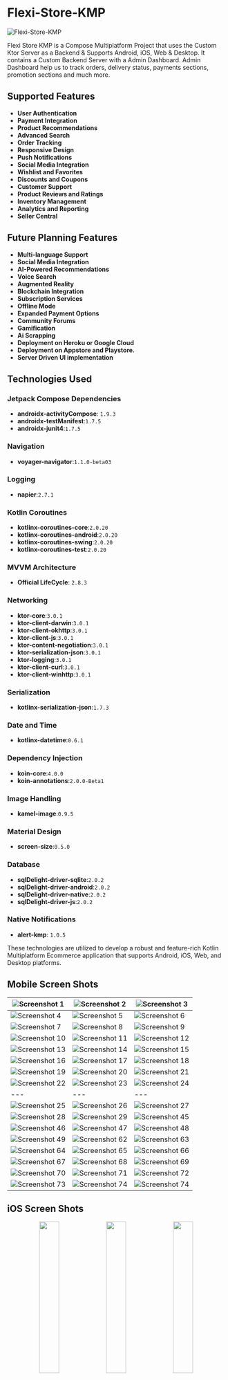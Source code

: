 # Flexi-Store-KMP
![Flexi-Store-KMP](https://github.com/KhubaibKhan4/Flexi-Store-KMP/blob/master/assests/screenshots/poster.png)

Flexi Store KMP is a Compose Multiplatform Project that uses the Custom Ktor Server as a Backend & Supports Android, iOS, Web & Desktop. It contains a Custom Backend Server with a Admin Dashboard. Admin Dashboard help us to track orders, delivery status, payments sections, promotion sections and much more. 

## Supported Features
* **User Authentication**
* **Payment Integration**
* **Product Recommendations**
* **Advanced Search**
* **Order Tracking**
* **Responsive Design**
* **Push Notifications**
* **Social Media Integration**
* **Wishlist and Favorites**
* **Discounts and Coupons**
* **Customer Support**
* **Product Reviews and Ratings**
* **Inventory Management**
* **Analytics and Reporting**
* **Seller Central**

## Future Planning Features
* **Multi-language Support**
* **Social Media Integration**
* **AI-Powered Recommendations**
* **Voice Search**
* **Augmented Reality**
* **Blockchain Integration**
* **Subscription Services**
* **Offline Mode**
* **Expanded Payment Options**
* **Community Forums**
* **Gamification**
* **Ai Scrapping**
* **Deployment on Heroku or Google Cloud**
* **Deployment on Appstore and Playstore.**
* **Server Driven UI implementation**

## Technologies Used

### Jetpack Compose Dependencies
* **androidx-activityCompose**: `1.9.3`
* **androidx-testManifest**:`1.7.5`
* **androidx-junit4**:`1.7.5`

### Navigation
* **voyager-navigator**:`1.1.0-beta03`


### Logging
* **napier**:`2.7.1`

### Kotlin Coroutines
* **kotlinx-coroutines-core**:`2.0.20`
* **kotlinx-coroutines-android**:`2.0.20`
* **kotlinx-coroutines-swing**:`2.0.20`
* **kotlinx-coroutines-test**:`2.0.20`

### MVVM Architecture
* **Official LifeCycle**: `2.8.3`

### Networking
* **ktor-core**:`3.0.1`
* **ktor-client-darwin**:`3.0.1`
* **ktor-client-okhttp**:`3.0.1`
* **ktor-client-js**:`3.0.1`
* **ktor-content-negotiation**:`3.0.1`
* **ktor-serialization-json**:`3.0.1`
* **ktor-logging**:`3.0.1`
* **ktor-client-curl**:`3.0.1`
* **ktor-client-winhttp**:`3.0.1`

### Serialization
* **kotlinx-serialization-json**:`1.7.3`

### Date and Time
* **kotlinx-datetime**:`0.6.1`

### Dependency Injection
* **koin-core**:`4.0.0`
* **koin-annotations**:`2.0.0-Beta1`

### Image Handling
* **kamel-image**:`0.9.5`

### Material Design
* **screen-size**:`0.5.0`

### Database
* **sqlDelight-driver-sqlite**:`2.0.2`
* **sqlDelight-driver-android**:`2.0.2`
* **sqlDelight-driver-native**:`2.0.2`
* **sqlDelight-driver-js**:`2.0.2`

### Native Notifications 
* **alert-kmp**: `1.0.5`

These technologies are utilized to develop a robust and feature-rich Kotlin Multiplatform Ecommerce application that supports Android, iOS, Web, and Desktop platforms.


## Mobile Screen Shots

| ![Screenshot 1](https://github.com/KhubaibKhan4/Flexi-Store-KMP/blob/master/assests/screenshots/1.png) | ![Screenshot 2](https://github.com/KhubaibKhan4/Flexi-Store-KMP/blob/master/assests/screenshots/2.png) | ![Screenshot 3](https://github.com/KhubaibKhan4/Flexi-Store-KMP/blob/master/assests/screenshots/3.png) |
| --- | --- | --- |
| ![Screenshot 4](https://github.com/KhubaibKhan4/Flexi-Store-KMP/blob/master/assests/screenshots/4.png) | ![Screenshot 5](https://github.com/KhubaibKhan4/Flexi-Store-KMP/blob/master/assests/screenshots/5.png) | ![Screenshot 6](https://github.com/KhubaibKhan4/Flexi-Store-KMP/blob/master/assests/screenshots/6.png) |
| ![Screenshot 7](https://github.com/KhubaibKhan4/Flexi-Store-KMP/blob/master/assests/screenshots/7.png) | ![Screenshot 8](https://github.com/KhubaibKhan4/Flexi-Store-KMP/blob/master/assests/screenshots/8.png) | ![Screenshot 9](https://github.com/KhubaibKhan4/Flexi-Store-KMP/blob/master/assests/screenshots/9.png) |
| ![Screenshot 10](https://github.com/KhubaibKhan4/Flexi-Store-KMP/blob/master/assests/screenshots/10.png) | ![Screenshot 11](https://github.com/KhubaibKhan4/Flexi-Store-KMP/blob/master/assests/screenshots/11.png) | ![Screenshot 12](https://github.com/KhubaibKhan4/Flexi-Store-KMP/blob/master/assests/screenshots/12.png) |
| ![Screenshot 13](https://github.com/KhubaibKhan4/Flexi-Store-KMP/blob/master/assests/screenshots/13.png) | ![Screenshot 14](https://github.com/KhubaibKhan4/Flexi-Store-KMP/blob/master/assests/screenshots/14.png) | ![Screenshot 15](https://github.com/KhubaibKhan4/Flexi-Store-KMP/blob/master/assests/screenshots/15.png) |
| ![Screenshot 16](https://github.com/KhubaibKhan4/Flexi-Store-KMP/blob/master/assests/screenshots/16.png) | ![Screenshot 17](https://github.com/KhubaibKhan4/Flexi-Store-KMP/blob/master/assests/screenshots/17.png) | ![Screenshot 18](https://github.com/KhubaibKhan4/Flexi-Store-KMP/blob/master/assests/screenshots/18.png) |
| ![Screenshot 19](https://github.com/KhubaibKhan4/Flexi-Store-KMP/blob/master/assests/screenshots/19.png) | ![Screenshot 20](https://github.com/KhubaibKhan4/Flexi-Store-KMP/blob/master/assests/screenshots/20.png) | ![Screenshot 21](https://github.com/KhubaibKhan4/Flexi-Store-KMP/blob/master/assests/screenshots/21.png) |
| ![Screenshot 22](https://github.com/KhubaibKhan4/Flexi-Store-KMP/blob/master/assests/screenshots/22.png) | ![Screenshot 23](https://github.com/KhubaibKhan4/Flexi-Store-KMP/blob/master/assests/screenshots/23.png) | ![Screenshot 24](https://github.com/KhubaibKhan4/Flexi-Store-KMP/blob/master/assests/screenshots/24.png) |
| --- | --- | --- |
| ![Screenshot 25](https://github.com/KhubaibKhan4/Flexi-Store-KMP/blob/master/assests/screenshots/25.png) | ![Screenshot 26](https://github.com/KhubaibKhan4/Flexi-Store-KMP/blob/master/assests/screenshots/26.png) | ![Screenshot 27](https://github.com/KhubaibKhan4/Flexi-Store-KMP/blob/master/assests/screenshots/27.png) |
| ![Screenshot 28](https://github.com/KhubaibKhan4/Flexi-Store-KMP/blob/master/assests/screenshots/28.png) | ![Screenshot 29](https://github.com/KhubaibKhan4/Flexi-Store-KMP/blob/master/assests/screenshots/29.png) | ![Screenshot 45](https://github.com/KhubaibKhan4/Flexi-Store-KMP/blob/master/assests/screenshots/45.png) |
| ![Screenshot 46](https://github.com/KhubaibKhan4/Flexi-Store-KMP/blob/master/assests/screenshots/46.png) | ![Screenshot 47](https://github.com/KhubaibKhan4/Flexi-Store-KMP/blob/master/assests/screenshots/47.png) | ![Screenshot 48](https://github.com/KhubaibKhan4/Flexi-Store-KMP/blob/master/assests/screenshots/48.png) |
| ![Screenshot 49](https://github.com/KhubaibKhan4/Flexi-Store-KMP/blob/master/assests/screenshots/49.png) | ![Screenshot 62](https://github.com/KhubaibKhan4/Flexi-Store-KMP/blob/master/assests/screenshots/62.png) | ![Screenshot 63](https://github.com/KhubaibKhan4/Flexi-Store-KMP/blob/master/assests/screenshots/63.png) |
| ![Screenshot 64](https://github.com/KhubaibKhan4/Flexi-Store-KMP/blob/master/assests/screenshots/64.png) | ![Screenshot 65](https://github.com/KhubaibKhan4/Flexi-Store-KMP/blob/master/assests/screenshots/65.png) | ![Screenshot 66](https://github.com/KhubaibKhan4/Flexi-Store-KMP/blob/master/assests/screenshots/66.png) |
| ![Screenshot 67](https://github.com/KhubaibKhan4/Flexi-Store-KMP/blob/master/assests/screenshots/67.png) | ![Screenshot 68](https://github.com/KhubaibKhan4/Flexi-Store-KMP/blob/master/assests/screenshots/68.png) | ![Screenshot 69](https://github.com/KhubaibKhan4/Flexi-Store-KMP/blob/master/assests/screenshots/69.png) |
| ![Screenshot 70](https://github.com/KhubaibKhan4/Flexi-Store-KMP/blob/master/assests/screenshots/70.png) | ![Screenshot 71](https://github.com/KhubaibKhan4/Flexi-Store-KMP/blob/master/assests/screenshots/71.png) | ![Screenshot 72](https://github.com/KhubaibKhan4/Flexi-Store-KMP/blob/master/assests/screenshots/72.png) |
| ![Screenshot 73](https://github.com/KhubaibKhan4/Flexi-Store-KMP/blob/master/assests/screenshots/73.png) | ![Screenshot 74](https://github.com/KhubaibKhan4/Flexi-Store-KMP/blob/master/assests/screenshots/89.png) | ![Screenshot 74](https://github.com/KhubaibKhan4/Flexi-Store-KMP/blob/master/assests/screenshots/90.png) |

## iOS Screen Shots

<p align="center">
  <img src="https://github.com/KhubaibKhan4/Flexi-Store-KMP/blob/master/assests/screenshots/Screenshot%202024-09-17%20at%2011.35.37%E2%80%AFPM.png" width="30%" />
  <img src="https://github.com/KhubaibKhan4/Flexi-Store-KMP/blob/master/assests/screenshots/Screenshot%202024-09-18%20at%207.50.03%E2%80%AFPM.png" width="30%" />
  <img src="https://github.com/KhubaibKhan4/Flexi-Store-KMP/blob/master/assests/screenshots/Screenshot%202024-09-18%20at%207.50.44%E2%80%AFPM.png" width="30%" />
</p>

<p align="center">
  <img src="https://github.com/KhubaibKhan4/Flexi-Store-KMP/blob/master/assests/screenshots/Screenshot%202024-09-18%20at%207.51.30%E2%80%AFPM.png" width="30%" />
  <img src="https://github.com/KhubaibKhan4/Flexi-Store-KMP/blob/master/assests/screenshots/Screenshot%202024-09-18%20at%207.52.08%E2%80%AFPM.png" width="30%" />
  <img src="https://github.com/KhubaibKhan4/Flexi-Store-KMP/blob/master/assests/screenshots/Screenshot%202024-09-18%20at%207.52.57%E2%80%AFPM.png" width="30%" />
</p>

<p align="center">
  <img src="https://github.com/KhubaibKhan4/Flexi-Store-KMP/blob/master/assests/screenshots/Screenshot%202024-09-18%20at%207.53.31%E2%80%AFPM.png" width="30%" />
  <img src="https://github.com/KhubaibKhan4/Flexi-Store-KMP/blob/master/assests/screenshots/Screenshot%202024-09-18%20at%207.54.05%E2%80%AFPM.png" width="30%" />
  <img src="https://github.com/KhubaibKhan4/Flexi-Store-KMP/blob/master/assests/screenshots/Screenshot%202024-09-18%20at%207.54.45%E2%80%AFPM.png" width="30%" />
</p>

<p align="center">
  <img src="https://github.com/KhubaibKhan4/Flexi-Store-KMP/blob/master/assests/screenshots/Screenshot%202024-09-18%20at%207.55.21%E2%80%AFPM.png" width="30%" />
  <img src="https://github.com/KhubaibKhan4/Flexi-Store-KMP/blob/master/assests/screenshots/Screenshot%202024-09-18%20at%207.56.08%E2%80%AFPM.png" width="30%" />
  <img src="https://github.com/KhubaibKhan4/Flexi-Store-KMP/blob/master/assests/screenshots/Screenshot%202024-09-18%20at%207.56.40%E2%80%AFPM.png" width="30%" />
</p>

<p align="center">
 <img src="https://github.com/KhubaibKhan4/Flexi-Store-KMP/blob/master/assests/screenshots/Screenshot%202024-09-18%20at%207.57.13%E2%80%AFPM.png" width="30%" />
  <img src="https://github.com/KhubaibKhan4/Flexi-Store-KMP/blob/master/assests/screenshots/Screenshot%202024-09-18%20at%207.57.46%E2%80%AFPM.png" width="30%" />
  <img src="https://github.com/KhubaibKhan4/Flexi-Store-KMP/blob/master/assests/screenshots/Screenshot%202024-09-18%20at%207.58.28%E2%80%AFPM.png" width="30%" />
</p>

<p align="center">
  <img src="https://github.com/KhubaibKhan4/Flexi-Store-KMP/blob/master/assests/screenshots/Screenshot%202024-09-18%20at%207.59.00%E2%80%AFPM.png" width="30%" />
  <img src="https://github.com/KhubaibKhan4/Flexi-Store-KMP/blob/master/assests/screenshots/Screenshot%202024-09-18%20at%207.59.43%E2%80%AFPM.png" width="30%" />
  <img src="https://github.com/KhubaibKhan4/Flexi-Store-KMP/blob/master/assests/screenshots/Screenshot%202024-09-18%20at%208.00.22%E2%80%AFPM.png" width="30%" />
</p>

<p align="center">
  <img src="https://github.com/KhubaibKhan4/Flexi-Store-KMP/blob/master/assests/screenshots/Screenshot%202024-09-18%20at%208.01.11%E2%80%AFPM.png" width="30%" />
  <img src="https://github.com/KhubaibKhan4/Flexi-Store-KMP/blob/master/assests/screenshots/Screenshot%202024-09-18%20at%208.01.48%E2%80%AFPM.png" width="30%" />
  <img src="https://github.com/KhubaibKhan4/Flexi-Store-KMP/blob/master/assests/screenshots/Screenshot%202024-09-18%20at%208.02.23%E2%80%AFPM.png" width="30%" />
</p>

<p align="center">
  <img src="https://github.com/KhubaibKhan4/Flexi-Store-KMP/blob/master/assests/screenshots/Screenshot%202024-09-18%20at%208.02.50%E2%80%AFPM.png" width="30%" />
  <img src="https://github.com/KhubaibKhan4/Flexi-Store-KMP/blob/master/assests/screenshots/Screenshot%202024-09-18%20at%208.03.19%E2%80%AFPM.png" width="30%" />
</p>



## Desktop Screen Shots

| ![Screenshot 1](https://github.com/KhubaibKhan4/Flexi-Store-KMP/blob/master/assests/screenshots/30.png) | 
| --- |
| ![Screenshot 2](https://github.com/KhubaibKhan4/Flexi-Store-KMP/blob/master/assests/screenshots/31.png) | 
| ![Screenshot 3](https://github.com/KhubaibKhan4/Flexi-Store-KMP/blob/master/assests/screenshots/32.png) |
| ![Screenshot 4](https://github.com/KhubaibKhan4/Flexi-Store-KMP/blob/master/assests/screenshots/33.png) |
| ![Screenshot 5](https://github.com/KhubaibKhan4/Flexi-Store-KMP/blob/master/assests/screenshots/34.png) | 
| ![Screenshot 6](https://github.com/KhubaibKhan4/Flexi-Store-KMP/blob/master/assests/screenshots/35.png) | 
| ![Screenshot 7](https://github.com/KhubaibKhan4/Flexi-Store-KMP/blob/master/assests/screenshots/36.png) | 
| ![Screenshot 8](https://github.com/KhubaibKhan4/Flexi-Store-KMP/blob/master/assests/screenshots/37.png) | 
| ![Screenshot 9](https://github.com/KhubaibKhan4/Flexi-Store-KMP/blob/master/assests/screenshots/38.png) | 
| ![Screenshot 10](https://github.com/KhubaibKhan4/Flexi-Store-KMP/blob/master/assests/screenshots/39.png) | 
| ![Screenshot 11](https://github.com/KhubaibKhan4/Flexi-Store-KMP/blob/master/assests/screenshots/40.png) | 
| ![Screenshot 12](https://github.com/KhubaibKhan4/Flexi-Store-KMP/blob/master/assests/screenshots/41.png) | 
| ![Screenshot 13](https://github.com/KhubaibKhan4/Flexi-Store-KMP/blob/master/assests/screenshots/42.png) | 
| ![Screenshot 14](https://github.com/KhubaibKhan4/Flexi-Store-KMP/blob/master/assests/screenshots/43.png) | 
| ![Screenshot 15](https://github.com/KhubaibKhan4/Flexi-Store-KMP/blob/master/assests/screenshots/50.png) | 
| ![Screenshot 16](https://github.com/KhubaibKhan4/Flexi-Store-KMP/blob/master/assests/screenshots/51.png) | 
| ![Screenshot 17](https://github.com/KhubaibKhan4/Flexi-Store-KMP/blob/master/assests/screenshots/52.png) | 
| ![Screenshot 18](https://github.com/KhubaibKhan4/Flexi-Store-KMP/blob/master/assests/screenshots/53.png) | 
| ![Screenshot 19](https://github.com/KhubaibKhan4/Flexi-Store-KMP/blob/master/assests/screenshots/54.png) | 
| ![Screenshot 20](https://github.com/KhubaibKhan4/Flexi-Store-KMP/blob/master/assests/screenshots/55.png) | 
| ![Screenshot 21](https://github.com/KhubaibKhan4/Flexi-Store-KMP/blob/master/assests/screenshots/56.png) | 
| ![Screenshot 22](https://github.com/KhubaibKhan4/Flexi-Store-KMP/blob/master/assests/screenshots/57.png) | 
| ![Screenshot 23](https://github.com/KhubaibKhan4/Flexi-Store-KMP/blob/master/assests/screenshots/58.png) | 
| ![Screenshot 24](https://github.com/KhubaibKhan4/Flexi-Store-KMP/blob/master/assests/screenshots/59.png) | 
| ![Screenshot 25](https://github.com/KhubaibKhan4/Flexi-Store-KMP/blob/master/assests/screenshots/60.png) | 
| ![Screenshot 26](https://github.com/KhubaibKhan4/Flexi-Store-KMP/blob/master/assests/screenshots/61.png) | 
| ![Screenshot 27](https://github.com/KhubaibKhan4/Flexi-Store-KMP/blob/master/assests/screenshots/75.png) | 
| ![Screenshot 28](https://github.com/KhubaibKhan4/Flexi-Store-KMP/blob/master/assests/screenshots/76.png) | 
| ![Screenshot 29](https://github.com/KhubaibKhan4/Flexi-Store-KMP/blob/master/assests/screenshots/77.png) | 
| ![Screenshot 30](https://github.com/KhubaibKhan4/Flexi-Store-KMP/blob/master/assests/screenshots/78.png) | 
| ![Screenshot 31](https://github.com/KhubaibKhan4/Flexi-Store-KMP/blob/master/assests/screenshots/79.png) | 
| ![Screenshot 32](https://github.com/KhubaibKhan4/Flexi-Store-KMP/blob/master/assests/screenshots/80.png) | 
| ![Screenshot 33](https://github.com/KhubaibKhan4/Flexi-Store-KMP/blob/master/assests/screenshots/81.png) | 
| ![Screenshot 34](https://github.com/KhubaibKhan4/Flexi-Store-KMP/blob/master/assests/screenshots/82.png) | 
| ![Screenshot 35](https://github.com/KhubaibKhan4/Flexi-Store-KMP/blob/master/assests/screenshots/83.png) | 
| ![Screenshot 36](https://github.com/KhubaibKhan4/Flexi-Store-KMP/blob/master/assests/screenshots/84.png) | 
| ![Screenshot 37](https://github.com/KhubaibKhan4/Flexi-Store-KMP/blob/master/assests/screenshots/85.png) | 
| ![Screenshot 38](https://github.com/KhubaibKhan4/Flexi-Store-KMP/blob/master/assests/screenshots/86.png) | 
| ![Screenshot 39](https://github.com/KhubaibKhan4/Flexi-Store-KMP/blob/master/assests/screenshots/87.png) | 
| ![Screenshot 40](https://github.com/KhubaibKhan4/Flexi-Store-KMP/blob/master/assests/screenshots/88.png) | 

## Flexi-Store Backend

Flexi-Store is developed using Ktor and is mandatory for the backend of the Flexi-Store-KMP. You can find the Flexi-Store server repository [here](https://github.com/KhubaibKhan4/Flexi-Store-Server).

## Flexi-Store Admin

Flexi-Store Admin is also developed using Compose Multiplatform. You can find the Flexi-Store Admin repository [here](https://github.com/KhubaibKhan4/Flexi-Store-Admin).

## Before running!
 - check your system with [KDoctor](https://github.com/Kotlin/kdoctor)
 - install JDK 17 or higher on your machine
 - add `local.properties` file to the project root and set a path to Android SDK there

### Android
To run the application on android device/emulator:  
 - open project in Android Studio and run imported android run configuration

To build the application bundle:
 - run `./gradlew :composeApp:assembleDebug`
 - find `.apk` file in `composeApp/build/outputs/apk/debug/composeApp-debug.apk`
Run android simulator UI tests: `./gradlew :composeApp:pixel5Check`

### Desktop
Run the desktop application: `./gradlew :composeApp:run`
Run desktop UI tests: `./gradlew :composeApp:jvmTest`

### iOS
To run the application on iPhone device/simulator:
 - Open `iosApp/iosApp.xcproject` in Xcode and run standard configuration
 - Or use [Kotlin Multiplatform Mobile plugin](https://plugins.jetbrains.com/plugin/14936-kotlin-multiplatform-mobile) for Android Studio
Run iOS simulator UI tests: `./gradlew :composeApp:iosSimulatorArm64Test`

### Experimental Browser (JS)
Run the browser application: `./gradlew :composeApp:jsBrowserDevelopmentRun --continue`
Run browser UI tests: `./gradlew :composeApp:jsBrowserTest`

### Report Issues
If you find any issue or wanted to have certain features, please report them in the issues tab or in the discussion tab.

